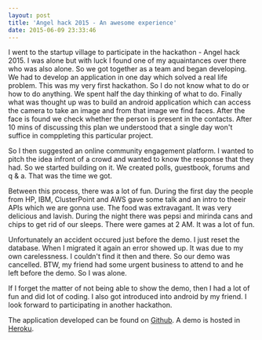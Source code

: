 ```yaml
---
layout: post
title: 'Angel hack 2015 - An awesome experience'
date: 2015-06-09 23:33:46
---
```

I went to the startup village to participate in the hackathon - Angel hack 2015. I was alone but with luck I found one of my aquaintances over there who was also alone. So we got together as a team and began developing. We had to develop an application in one day which solved a real life problem. 
This was my very first hackathon. So I do not know what to do or how to do anything. We spent half the day thinking of what to do. Finally what was thought up was to build an android application which can access the camera to take an image and from that image we find faces. After the face is found we check whether the person is present in the contacts. After 10 mins of discussing this plan we understood that a single day won't suffice in comppleting this particular project. 

So I then suggested an online community engagement platform. I wanted to pitch the idea infront of a crowd and wanted to know the response that they had. So we started building on it. We created polls, guestbook, forums and q & a. That was the time we got.

Between this process, there was a lot of fun. During the first day the people from HP, IBM, ClusterPoint and AWS gave some talk and an intro to theeir APIs which we are gonna use. The food was extravagant. It was very delicious and lavish. During the night there was pepsi and mirinda cans and chips to get rid of our sleeps. There were games at 2 AM. It was a lot of fun.

Unfortunately an accident occured just before the demo. I just reset the database. When I migrated it again an error showed up. It was due to my own carelessness. I couldn't find it then and there. So our demo was cancelled. BTW, my friend had some urgent business to attend to and he left before the demo. So I was alone. 

If I forget the matter of not being able to show the demo, then I had a lot of fun and did lot of coding. I also got introduced into android by my friend. I look forward to participating in another hackathon.

The application developed can be found on [Github](https://github.com/sajinmp/opinia). A demo is hosted in [Heroku](http://opinia.herokuapp.com).


